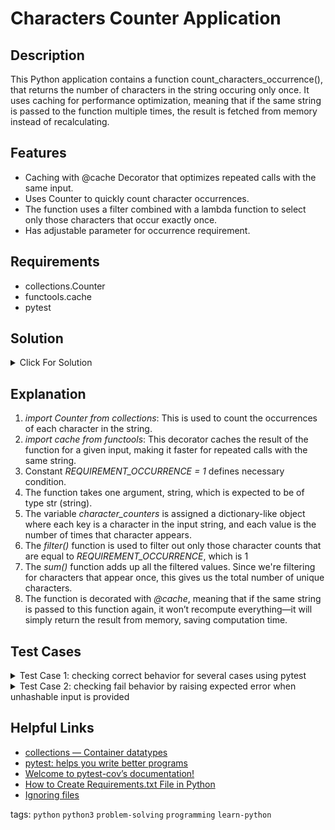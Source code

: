 # Characters Counter Application 

## Description
This Python application contains a function count_characters_occurrence(), that returns the number of characters in the string occuring only
    once.
It uses caching for performance optimization, meaning that if the same string is passed to the function multiple times, the result is fetched from memory instead of recalculating.

## Features 
- Caching with @cache Decorator that optimizes repeated calls with the same input.
- Uses Counter to quickly count character occurrences.
- The function uses a filter combined with a lambda function to select only those characters that occur exactly once.
- Has adjustable parameter for occurrence requirement.

## Requirements
- collections.Counter
- functools.cache
- pytest

## Solution 
<details>
  <summary>Click For Solution</summary>

```
from collections import Counter
from functools import cache

REQUIREMENT_OCCURRENCE = 1


@cache
def count_characters_occurrence(string: str) -> int:
    """
    The function returns the number of characters in the string occuring only
    once.
    """
    characters_counts = Counter(string)
    unique_occurrences = filter(
                            lambda occurrence: (
                                    occurrence == REQUIREMENT_OCCURRENCE
                                        ), characters_counts.values()
                            )
    unique_characters_number = sum(unique_occurrences)
    return unique_characters_number
```
</details>

## Explanation 
1. *import Counter from collections*: This is used to count the occurrences of each character in the string.
2. *import cache from functools*: This decorator caches the result of the function for a given input, making it faster for repeated calls with the same string.
3. Constant *REQUIREMENT_OCCURRENCE = 1* defines necessary condition.
4. The function takes one argument, string, which is expected to be of type str (string).
5. The variable *character_counters* is assigned a dictionary-like object where each key is a character in the input string, and each value is the number of times that character appears.
6. The *filter()* function is used to filter out only those character counts that are equal to *REQUIREMENT_OCCURRENCE*, which is 1
7. The *sum()* function adds up all the filtered values. Since we're filtering for characters that appear once, this gives us the total number of unique characters.
8. The function is decorated with *@cache*, meaning that if the same string is passed to this function again, it won’t recompute everything—it will simply return the result from memory, saving computation time.

## Test Cases 
<details>
  <summary>Test Case 1: checking correct behavior for several cases using pytest</summary>

```
import pytest

from characters_counter import count_characters_occurrence


class TestCharactersCounter:
    def test_count_characters_occurrence(self) -> None:
        # Given
        cases = [
            ("abbbcccdf", 3),
            ("aabbccdd", 0),
            ("!@#123abcdee", 10),
            ("", 0),
            ("aAbBcC", 6),
        ]
        # When
        for input_text, expected_result in cases:
            # Then
            assert count_characters_occurrence(input_text) == expected_result
```
</details>
<details>
  <summary>Test Case 2: checking fail behavior by raising expected error when unhashable input is provided</summary>

```
import pytest

from characters_counter import count_characters_occurrence


class TestCharactersCounter:
    def test_count_characters_occurrence_raises_expected_error_when_unhashable_input_is_provided(self) -> None:
        # Given
        cases = [123, 30.6, [], {}, set()]
        # When
        for input_text in cases:
            # Then
            with pytest.raises(TypeError):
                count_characters_occurrence(input_text)

```
</details>

## Helpful Links
- [collections — Container datatypes](https://docs.python.org/3/library/collections.html)
- [pytest: helps you write better programs](https://docs.pytest.org/en/stable/)
- [Welcome to pytest-cov’s documentation!](https://pytest-cov.readthedocs.io/en/latest/)
- [How to Create Requirements.txt File in Python](https://www.geeksforgeeks.org/how-to-create-requirements-txt-file-in-python/)
- [Ignoring files](https://docs.github.com/en/get-started/getting-started-with-git/ignoring-files)

tags: `python` `python3` `problem-solving` `programming` `learn-python`